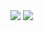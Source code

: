 

  <img src="https://github.com/0kolya0/GC_FuncList/blob/main/gif/Quest%20Teleport.gif"/>
<BODY>
  <IMG SRC="https://github.com/0kolya0/GC_FuncList/blob/main/gif/Quest%20Teleport.gif">
</BODY>